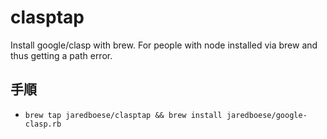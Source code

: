 # clasptap
Install google/clasp with brew. For people with node installed via brew and thus getting a path error.

## 手順

- `brew tap jaredboese/clasptap && brew install jaredboese/google-clasp.rb`
